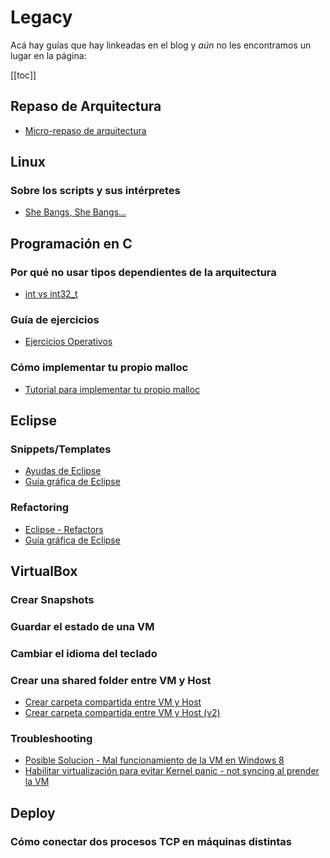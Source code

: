 # Legacy

Acá hay guías que hay linkeadas en el blog y _aún_ no les encontramos un lugar
en la página:

[[toc]]

## Repaso de Arquitectura
- [Micro-repaso de arquitectura](http://mgarciaisaia.github.io/simplecpu/Binary.html)

## Linux

### Sobre los scripts y sus intérpretes
- [She Bangs, She Bangs...](https://faq.utnso.com.ar/guia-scripts-interpretes)

## Programación en C

### Por qué no usar tipos dependientes de la arquitectura
- [int vs int32_t](https://faq.utnso.com.ar/guia-tipos-arquitectura)

### Guía de ejercicios
- [Ejercicios Operativos](https://faq.utnso.com.ar/ejercicios)

### Cómo implementar tu propio malloc
- [Tutorial para implementar tu propio malloc](https://faq.utnso.com.ar/guia-custom-malloc)

## Eclipse

### Snippets/Templates
- [Ayudas de Eclipse](https://docs.google.com/document/d/1S4H6pv6RldiWZlmQe0xaOYY-J5alByvhrYVeVMROWT0/edit)
- [Guía gráfica de Eclipse](https://faq.utnso.com.ar/eclipse-guia-grafica)

### Refactoring
- [Eclipse - Refactors](https://docs.google.com/document/d/1UpPjGZmeR66WFjNXSVd5gEGVb0m-6EBejfkxFBO0CEg/edit)
- [Guía gráfica de Eclipse](https://faq.utnso.com.ar/eclipse-guia-grafica)

## VirtualBox

### Crear Snapshots
<YouTube v="u1L23ziKgz4"/>

### Guardar el estado de una VM
<YouTube v="YqFybzQmqOc"/>

### Cambiar el idioma del teclado
<YouTube v="0016HnJQVSE"/>

### Crear una shared folder entre VM y Host
- [Crear carpeta compartida entre VM y Host](https://faq.utnso.com.ar/guia-carpeta-compartida-vm)
- [Crear carpeta compartida entre VM y Host (v2)](https://faq.utnso.com.ar/vms-shared)

### Troubleshooting
- [Posible Solucion - Mal funcionamiento de la VM en Windows 8](https://faq.utnso.com.ar/vm-lenta)
- [Habilitar virtualización para evitar Kernel panic - not syncing al prender la VM](https://faq.utnso.com.ar/foro/1010)

## Deploy

### Cómo conectar dos procesos TCP en máquinas distintas
<YouTube v="vFkmdQVn4Ug"/>
